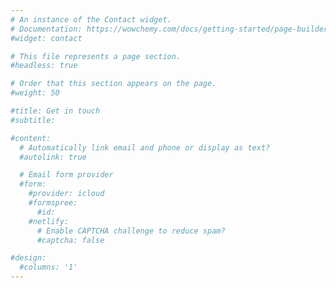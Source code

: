 ```yaml
---
# An instance of the Contact widget.
# Documentation: https://wowchemy.com/docs/getting-started/page-builder/
#widget: contact

# This file represents a page section.
#headless: true

# Order that this section appears on the page.
#weight: 50

#title: Get in touch
#subtitle:

#content:
  # Automatically link email and phone or display as text?
  #autolink: true

  # Email form provider
  #form:
    #provider: icloud
    #formspree:
      #id:
    #netlify:
      # Enable CAPTCHA challenge to reduce spam?
      #captcha: false

#design:
  #columns: '1'
---
```

